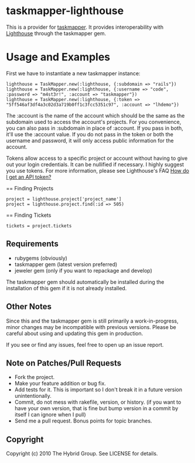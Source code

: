 # taskmapper-lighthouse

This is a provider for [taskmapper](http://ticketrb.com). It provides interoperability with [Lighthouse](http://www.lighthouseapp.com/) through the taskmapper gem.

# Usage and Examples

First we have to instantiate a new taskmapper instance:

    lighthouse = TaskMapper.new(:lighthouse, {:subdomain => "rails"})
    lighthouse = TaskMapper.new(:lighthouse, {:username => "code", :password => "m4st3r!", :account => "taskmapper"})
    lighthouse = TaskMapper.new(:lighthouse, {:token => "5ff546af3df4a3c02d3a719b0ff1c3fcc5351c97", :account => "lhdemo"})

The :account is the name of the account which should be the same as the subdomain used to access the account's projects. For you convenience, you can also pass in :subdomain in place of :account. If you pass in both, it'll use the :account value. If you do not pass in the token or both the username and password, it will only access public information for the account.

Tokens allow access to a specific project or account without having to give out your login credentials. It can be nullified if necessary. I highly suggest you use tokens. For more information, please see Lighthouse's FAQ [How do I get an API token?](http://help.lighthouseapp.com/faqs/api/how-do-i-get-an-api-token)

== Finding Projects

    project = lighthouse.project['project_name']
    project = lighthouse.project.find(:id => 505)

== Finding Tickets

    tickets = project.tickets
    

## Requirements

* rubygems (obviously)
* taskmapper gem (latest version preferred)
* jeweler gem (only if you want to repackage and develop)

The taskmapper gem should automatically be installed during the installation of this gem if it is not already installed.

## Other Notes

Since this and the taskmapper gem is still primarily a work-in-progress, minor changes may be incompatible with previous versions. Please be careful about using and updating this gem in production.

If you see or find any issues, feel free to open up an issue report.


## Note on Patches/Pull Requests
 
* Fork the project.
* Make your feature addition or bug fix.
* Add tests for it. This is important so I don't break it in a
  future version unintentionally.
* Commit, do not mess with rakefile, version, or history.
  (if you want to have your own version, that is fine but bump version in a commit by itself I can ignore when I pull)
* Send me a pull request. Bonus points for topic branches.

## Copyright

Copyright (c) 2010 The Hybrid Group. See LICENSE for details.
